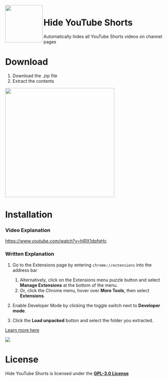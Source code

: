 <img width="120" height="120" align="left" style="float: left" src="https://i.imgur.com/JL0PN9q.png">

# Hide YouTube Shorts
Automatically hides all YouTube Shorts videos on channel pages

# Download
1. Download the .zip file
2. Extract the contents

<img width=350 style="align: center" src="https://i.imgur.com/uJJnLNr.png">

# Installation

### Video Explanation
https://www.youtube.com/watch?v=hIRX1dpfqHc

### Written Explanation
1. Go to the Extensions page by entering ``chrome://extensions`` into the address bar
    1. Alternatively, click on the Extensions menu puzzle button and select **Manage Extensions** at the bottom of the menu.
    2. Or, click the Chrome menu, hover over **More Tools**, then select **Extensions**.

2. Enable Developer Mode by clicking the toggle switch next to **Developer mode**.

3. Click the **Load unpacked** button and select the folder you extracted.

[Learn more here](https://developer.chrome.com/docs/extensions/mv3/getstarted/development-basics/#load-unpacked)

<img style="align: center" src="https://wd.imgix.net/image/BhuKGJaIeLNPW9ehns59NfwqKxF2/BzVElZpUtNE4dueVPSp3.png?auto=format&w=350">

# License
Hide YouTube Shorts is licensed under the **[GPL-3.0 License](./LICENSE)**